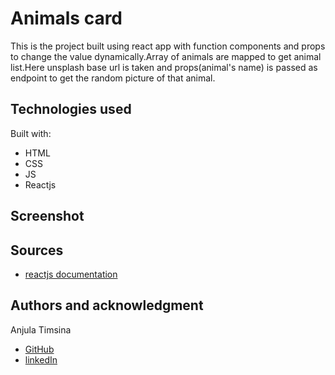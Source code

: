 # Animals card

This is the project built using react app with function components and props to change the value dynamically.Array of animals are mapped to get animal list.Here unsplash base url is taken and props(animal's name) is passed as endpoint to get the random picture of that animal.

## Technologies used

Built with:

- HTML
- CSS
- JS
- Reactjs

## Screenshot

## Sources

- [reactjs documentation](https://reactjs.org/tutorial/tutorial.html)

## Authors and acknowledgment

Anjula Timsina

- [GitHub](https://github.com/meanjula)
- [linkedIn](https://www.linkedin.com/in/meanjula/)
